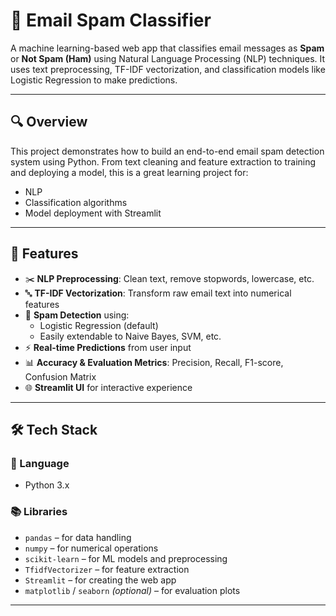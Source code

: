 # 📧 Email Spam Classifier

A machine learning-based web app that classifies email messages as **Spam** or **Not Spam (Ham)** using Natural Language Processing (NLP) techniques. It uses text preprocessing, TF-IDF vectorization, and classification models like Logistic Regression to make predictions.

---

## 🔍 Overview

This project demonstrates how to build an end-to-end email spam detection system using Python. From text cleaning and feature extraction to training and deploying a model, this is a great learning project for:
- NLP
- Classification algorithms
- Model deployment with Streamlit

---

## 🚀 Features

- ✂️ **NLP Preprocessing**: Clean text, remove stopwords, lowercase, etc.
- 🔤 **TF-IDF Vectorization**: Transform raw email text into numerical features
- 🧠 **Spam Detection** using:
  - Logistic Regression (default)
  - Easily extendable to Naive Bayes, SVM, etc.
- ⚡ **Real-time Predictions** from user input
- 📊 **Accuracy & Evaluation Metrics**: Precision, Recall, F1-score, Confusion Matrix
- 🌐 **Streamlit UI** for interactive experience

---

## 🛠️ Tech Stack

### 🐍 Language
- Python 3.x

### 📚 Libraries
- `pandas` – for data handling
- `numpy` – for numerical operations
- `scikit-learn` – for ML models and preprocessing
- `TfidfVectorizer` – for feature extraction
- `Streamlit` – for creating the web app
- `matplotlib` / `seaborn` *(optional)* – for evaluation plots

---

#
